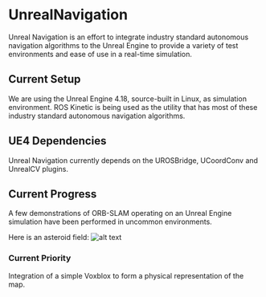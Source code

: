 # UnrealNavigation
Unreal Navigation is an effort to integrate industry standard autonomous navigation algorithms to the Unreal Engine to provide a variety of test environments and ease of use in a real-time simulation. 

## Current Setup
We are using the Unreal Engine 4.18, source-built in Linux, as simulation environment. ROS Kinetic is being used as the utility that has most of these industry standard autonomous navigation algorithms. 

## UE4 Dependencies
Unreal Navigation currently depends on the UROSBridge, UCoordConv and UnrealCV plugins. 


## Current Progress

A few demonstrations of ORB-SLAM operating on an Unreal Engine simulation have been performed in uncommon environments.

Here is an asteroid field:
![alt text](https://github.com/maucoen/UnrealNavigation/WebContent/asteroidslam.gif "Asteroid field ORB SLAM")



### Current Priority
Integration of a simple Voxblox to form a physical representation of the map.

